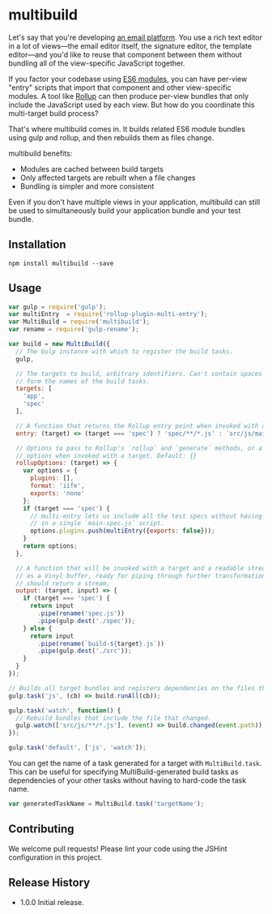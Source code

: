 # multibuild

Let's say that you're developing [an email platform](https://mixmax.com/). You use a rich text
editor in a lot of views&mdash;the email editor itself, the signature editor, the template
editor&mdash;and you'd like to reuse that component between them without bundling all of the
view-specific JavaScript together.

If you factor your codebase using [ES6 modules](https://strongloop.com/strongblog/an-introduction-to-javascript-es6-modules/), you can have per-view "entry" scripts that import that
component and other view-specific modules. A tool like [Rollup](http://rollupjs.org/) can then produce
per-view bundles that only include the JavaScript used by each view. But how do you coordinate this
multi-target build process?

That's where multibuild comes in. It builds related ES6 module bundles using gulp and rollup, and
then rebuilds them as files change.

multibuild benefits:

* Modules are cached between build targets
* Only affected targets are rebuilt when a file changes
* Bundling is simpler and more consistent

Even if you don't have multiple views in your application, multibuild can still be used to
simultaneously build your application bundle and your test bundle.

## Installation

`npm install multibuild --save`

## Usage

```js
var gulp = require('gulp');
var multiEntry  = require('rollup-plugin-multi-entry');
var MultiBuild = require('multibuild');
var rename = require('gulp-rename');

var build = new MultiBuild({
  // The Gulp instance with which to register the build tasks.
  gulp,

  // The targets to build, arbitrary identifiers. Can't contain spaces since they'll be used to
  // form the names of the build tasks.
  targets: [
    'app',
    'spec'
  ],

  // A function that returns the Rollup entry point when invoked with a target.
  entry: (target) => (target === 'spec') ? 'spec/**/*.js' : `src/js/main-${target}.js`,

  // Options to pass to Rollup's `rollup` and `generate` methods, or a function that returns such
  // options when invoked with a target. Default: {}
  rollupOptions: (target) => {
    var options = {
      plugins: [],
      format: 'iife',
      exports: 'none'
    };
    if (target === 'spec') {
      // multi-entry lets us include all the test specs without having to explicitly import them
      // in a single `main-spec.js` script.
      options.plugins.push(multiEntry({exports: false}));
    }
    return options;
  },

  // A function that will be invoked with a target and a readable stream containing the bundled JS
  // as a Vinyl buffer, ready for piping through further transformations or to disk. The function
  // should return a stream.
  output: (target, input) => {
    if (target === 'spec') {
      return input
        .pipe(rename('spec.js'))
        .pipe(gulp.dest('./spec'));
    } else {
      return input
        .pipe(rename(`build-${target}.js`))
        .pipe(gulp.dest('./src'));
    }
  }
});

// Builds all target bundles and registers dependencies on the files that comprise each bundle.
gulp.task('js', (cb) => build.runAll(cb));

gulp.task('watch', function() {
  // Rebuild bundles that include the file that changed.
  gulp.watch(['src/js/**/*.js'], (event) => build.changed(event.path));
});

gulp.task('default', ['js', 'watch']);
```

You can get the name of a task generated for a target with `MultiBuild.task`. This can be useful for specifying MultiBuild-generated build tasks as dependencies of your other tasks without having to hard-code the task name.
```js
var generatedTaskName = MultiBuild.task('targetName');
```

## Contributing

We welcome pull requests! Please lint your code using the JSHint configuration in this project.

## Release History

* 1.0.0 Initial release.

